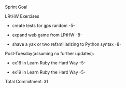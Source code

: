 Sprint Goal
 
LRtHW Exercises

- create tests for gps random -5-

- expand web game from LPtHW -8-

- shave a yak or two refamiliarizing to Python syntax -8-

Post-Tuesday(assuming no further updates):

- ex18 in Learn Ruby the Hard Way -5-

- ex19 in Learn Ruby the Hard Way -5-


Total Commitment: 31
